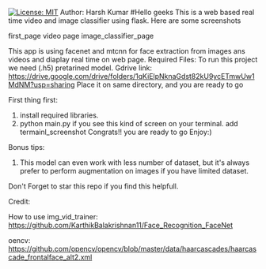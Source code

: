  [![License: MIT](https://img.shields.io/badge/License-MIT-yellow.svg)](https://opensource.org/licenses/MIT)
Author: Harsh Kumar
#Hello geeks
This is a web based real time video and image classifier using flask.
Here are some screenshots

first_page
video page
image_classifier_page




This app is using facenet and mtcnn for face extraction from images ans videos and diaplay real time on web page.
Required Files:
To run this project we need (.h5) pretarined model.
Gdrive link: https://drive.google.com/drive/folders/1qKiElpNknaGdst82kU9ycETmwUw1MdNM?usp=sharing
Place it on same directory, and you are ready to go

First thing first:
1) install required libraries.
2) python main.py
if you see this kind of screen on your terminal.
add termainl_screenshot
Congrats!!
you are ready to go
Enjoy:)

Bonus tips:
1) This model can even work with less number of dataset, but it's always prefer to perform augmentation on images if you have limited dataset.

Don't Forget to star this repo if you find this helpfull.


Credit:

How to use img_vid_trainer: https://github.com/KarthikBalakrishnan11/Face_Recognition_FaceNet

oencv: https://github.com/opencv/opencv/blob/master/data/haarcascades/haarcascade_frontalface_alt2.xml